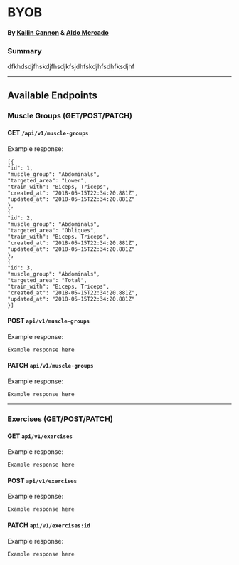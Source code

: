 # BYOB
#### By [Kailin Cannon](https://github.com/Kc2693) & [Aldo Mercado](https://github.com/amercado1014)

### Summary  
dfkhdsdjfhskdjfhsdjkfsjdhfskdjhfsdhfksdjhf

-------



## Available Endpoints
### Muscle Groups (GET/POST/PATCH)  

#### GET `/api/v1/muscle-groups` 
Example response:
```
[{
"id": 1,
"muscle_group": "Abdominals",
"targeted_area": "Lower",
"train_with": "Biceps, Triceps",
"created_at": "2018-05-15T22:34:20.881Z",
"updated_at": "2018-05-15T22:34:20.881Z"
},
{
"id": 2,
"muscle_group": "Abdominals",
"targeted_area": "Obliques",
"train_with": "Biceps, Triceps",
"created_at": "2018-05-15T22:34:20.881Z",
"updated_at": "2018-05-15T22:34:20.881Z"
},
{
"id": 3,
"muscle_group": "Abdominals",
"targeted_area": "Total",
"train_with": "Biceps, Triceps",
"created_at": "2018-05-15T22:34:20.881Z",
"updated_at": "2018-05-15T22:34:20.881Z"
}]
```
#### POST `api/v1/muscle-groups`  
Example response:
```
Example response here
```

#### PATCH `api/v1/muscle-groups`  
Example response:  
```
Example response here
```

---
### Exercises (GET/POST/PATCH)  

#### GET `api/v1/exercises`
Example response:
```
Example response here
```

#### POST `api/v1/exercises`
Example response:
```
Example response here
```

#### PATCH `api/v1/exercises:id`
Example response:
```
Example response here
```
